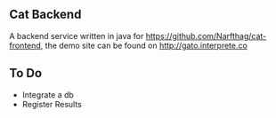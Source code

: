 ## Cat Backend

A backend service written in java for https://github.com/Narfthag/cat-frontend, the demo site can be found on http://gato.interprete.co

## To Do

- Integrate a db
- Register Results

